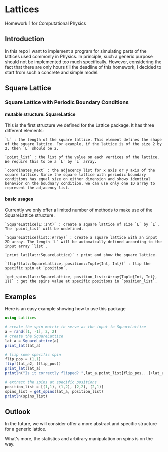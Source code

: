 # Lattices
Homework 1 for Computational Physics

## Introduction
In this repo I want to implement a program for simulating parts of the lattices used commonly in Physics.
In principle, such a generic purpose should not be implemented too much specifically.
However, considering the fact that there are only hours till the deadline of this homework, I decided to start from such a concrete and simple model.

## Square Lattice

### Square Lattice with Periodic Boundary Conditions

#### mutable structure: SquareLattice
This is the first structure we defined for the Lattice package.
It has three different elements:

    `L` : the length of the square lattice. This element defines the shape of the square lattice. For example, if the lattice is of the size 2 by 2, then `L` should be 2.

    `point_list` : the list of the value on each vertices of the lattice. We require this to be a `L` by `L` array.

    `coordinates_next` : the adjacency list for x axis or y axis of the square lattice. Since the square lattice with periodic boundary conditions has equal size on either dimension and shows identical behavior on the boudnary condition, we can use only one 1D array to represent the adjacency list.

#### basic usages
Currently we only offer a limited number of methods to make use of the SquareLattice structure.

    `SquareLattice(L::Int)` : create a square lattice of size `L` by `L`. The `point_list` will be undefined.  
    
    `SquareLattice(list::Array)` : create a square lattice with an input 2D array. The length `L` will be automatcally defined according to the input array `list`.
    
    `print_lat(lat::SquareLattice)` : print and show the square lattice.
    
    `flip!(lat::SquareLattice, position::Tuple{Int, Int})` : flip the specific spin at `position`.
    
    `get_spins(lat::SquareLattice, position_list::Array{Tuple{Int, Int}, 1})` : get the spins value at specific positions in `position_list`.

## Examples
Here is an easy example showing how to use this package
```Julia
using Lattices

# create the spin matrix to serve as the input to SquareLattice
a = rand([1, -1], 2, 2)
# create the SquareLattice
lat_a = SquareLattice(a)
print_lat(lat_a)

# flip some specific spin
flip_pos = (1,1)
flip!(lat_a2, (flip_pos))
print_lat(lat_a)
println("Is it correctly flipped? ",lat_a.point_list[flip_pos...]+lat_a2.point_list[flip_pos...]==0)

# extract the spins at specific positions
position_list = [(1,1), (1,2), (2,2), (2,1)]
spins_list = get_spins(lat_a, position_list)
println(spins_list)

```


## Outlook
In the future, we will consider offer a more abstract and specific structure for a generic lattice.

What's more, the statistics and arbitrary manipulation on spins is on the way.
